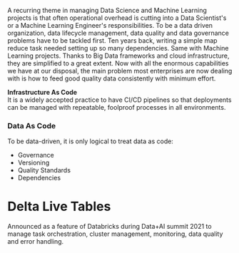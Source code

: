 <p>A recurring theme in managing Data Science and Machine Learning projects is that often operational overhead is cutting into a Data Scientist's or a Machine Learning 
Engineer's responsibilities.
To be a data driven organization, data lifecycle management, data quality and data governance problems have to be tackled first.
Ten years back, writing a simple map reduce task needed setting up so many dependencies. Same with Machine Learning projects. Thanks to Big Data frameworks and cloud 
infrastructure, they are simplified to a great extent. Now with all the enormous capabilities we have at our disposal, the main problem most enterprises are now dealing 
with is how to feed good quality data consistently with minimum effort. </p>

<b>Infrastructure As Code</b><br/>
It is a widely accepted practice to have CI/CD pipelines so that deployments can be managed with repeatable, foolproof processes in all environments.

### Data As Code
To be data-driven, it is only logical to treat data as code:
  * Governance
  * Versioning
  * Quality Standards
  * Dependencies

# Delta Live Tables 
Announced as a feature of Databricks during Data+AI summit 2021 to manage task orchestration, cluster management, monitoring, data quality and error handling.
